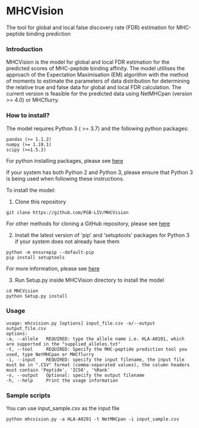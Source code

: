 # MHCVision
The tool for global and local false discovery rate (FDR) estimation for MHC-peptide binding prediction
### **Introduction**
MHCVision is the model for global and local FDR estimation for the predicted scores of MHC-peptide binding affinity. The model utlilises the approach of the Expectation Maximisation (EM) algorithm with the method of moments to estimate the parameters of data distribution for determining the relative true and false data for global and local FDR calculation. The current version is feasible for the predicted data using NetMHCpan (version >= 4.0) or MHCflurry. 

### **How to install?**
The model requires Python 3 ( >= 3.7) and the following python packages:
```
pandas (>= 1.1.2)
numpy (>= 1.19.1)
scipy (>=1.5.2)
```
For python installing packages, please see [here](https://packaging.python.org/tutorials/installing-packages/#use-pip-for-installing)

If your system has both Python 2 and Python 3, please ensure that Python 3 is being used when following these instructions.

To install the model:

1. Clone this repository
```
git clone https://github.com/PGB-LIV/MHCVision
```
For other methods for cloning a GitHub repository, please see  [here](https://help.github.com/articles/cloning-a-repository/)

2. Install the latest version of 'pip' and 'setuptools' packages for Python 3 if your system does not already have them
```
python -m ensurepip --default-pip
pip install setuptools
```
For more information, please see [here](https://packaging.python.org/tutorials/installing-packages/#install-pip-setuptools-and-wheel)

3.  Run Setup.py inside MHCVision directory to install the model
```
cd MHCVision
python Setup.py install
```

### **Usage**
```
usage: mhcvision.py [options] input_file.csv -o/--output output_file.csv
options:
-a, --allele   REQUIRED: type the allele name i.e. HLA-A0101, which are supported in the "supplied_alleles.txt"
-t, --tool     REQUIRED: Specify the MHC-peptide prediction tool you used, type NetMHCpan or MHCflurry
-i, --input    REQUIRED: specify the input filename, the input file must be in ".CSV" format (comma-separated values), the column headers must contain 'Peptide', 'IC50', '%Rank'
-o, --output   Optional: specify the output filename 
-h, --help     Print the usage information
```

### **Sample scripts**
You can use input_sample.csv as the input file
```
python mhcvision.py -a HLA-A0201 -t NetMHCpan -i input_sample.csv
```
